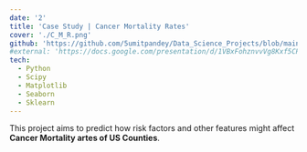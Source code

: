```yaml
---
date: '2'
title: 'Case Study | Cancer Mortality Rates'
cover: './C_M_R.png'
github: 'https://github.com/5umitpandey/Data_Science_Projects/blob/main/Cancer_Mortality_Rates_for_US_Counties.ipynb'
#external: 'https://docs.google.com/presentation/d/1VBxFohznvvVg8Kxf5CPwx2UAgbv2ReTx6vzcp8A7u70/edit?usp=sharing'
tech:
  - Python
  - Scipy
  - Matplotlib
  - Seaborn
  - Sklearn
---
```


This project aims to predict how risk factors and other features might affect **Cancer Mortality artes of US Counties**.